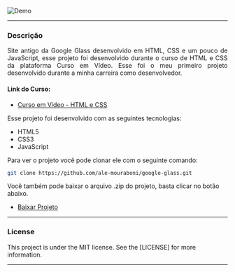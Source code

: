 ![Demo](readme/demo.gif)

---

<div style="text-align: justify">

### Descrição
Site antigo da Google Glass desenvolvido em HTML, CSS e um pouco de JavaScript, esse projeto foi desenvolvido durante o curso de HTML e CSS da plataforma Curso em Vídeo. Esse foi o meu primeiro projeto desenvolvido durante a minha carreira como desenvolvedor.

</div>

#### Link do Curso:

* [Curso em Vídeo - HTML e CSS](https://www.cursoemvideo.com/course/html5/)

Esse projeto foi desenvolvido com as seguintes tecnologias:
* HTML5
* CSS3
* JavaScript

Para ver o projeto você pode clonar ele com o seguinte comando:    

```sh
git clone https://github.com/ale-mouraboni/google-glass.git
```  
  
Você também pode baixar o arquivo .zip do projeto, basta clicar no botão abaixo.  
  
* [Baixar Projeto](https://github.com/ale-mouraboni/hdc-agency/archive/refs/heads/main.zip)

---

### License
This project is under the MIT license. See the [LICENSE] for more information.

---
